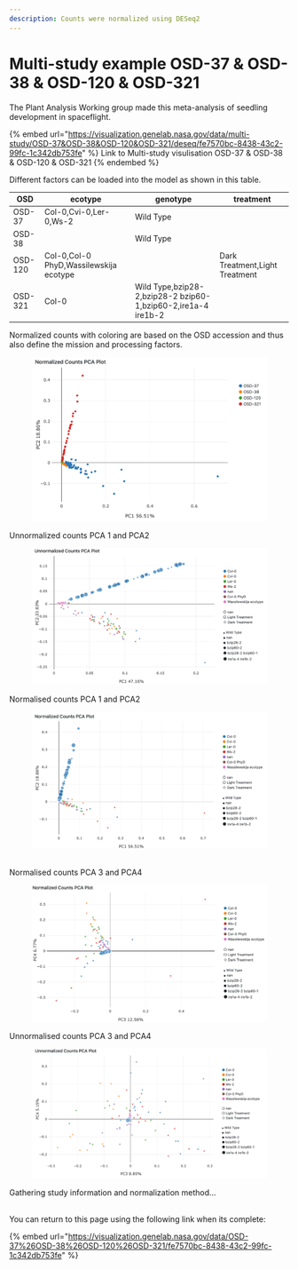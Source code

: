 ```yaml
---
description: Counts were normalized using DESeq2
---
```


# Multi-study example OSD-37 & OSD-38 & OSD-120 & OSD-321

The Plant Analysis Working group made this meta-analysis of seedling development in spaceflight.

{% embed url="https://visualization.genelab.nasa.gov/data/multi-study/OSD-37&OSD-38&OSD-120&OSD-321/deseq/fe7570bc-8438-43c2-99fc-1c342db753fe" %}
Link to Multi-study visulisation OSD-37 & OSD-38 & OSD-120 & OSD-321
{% endembed %}

Different factors can be loaded into the model as shown in this table.&#x20;

| OSD     | ecotype                                | genotype                                                      | treatment                      |
| ------- | -------------------------------------- | ------------------------------------------------------------- | ------------------------------ |
| OSD-37  | Col-0,Cvi-0,Ler-0,Ws-2                 | Wild Type                                                     |                                |
| OSD-38  |                                        | Wild Type                                                     |                                |
| OSD-120 | Col-0,Col-0 PhyD,Wassilewskija ecotype |                                                               | Dark Treatment,Light Treatment |
| OSD-321 | Col-0                                  | Wild Type,bzip28-2,bzip28-2 bzip60-1,bzip60-2,ire1a-4 ire1b-2 |                                |

Normalized counts with coloring are based on the OSD accession and thus also define the mission and processing factors.

<figure><img src=".gitbook/assets/image.png" alt=""><figcaption></figcaption></figure>



Unnormalized counts PCA 1 and PCA2

<figure><img src=".gitbook/assets/image (2).png" alt=""><figcaption></figcaption></figure>

Normalised counts PCA 1 and PCA2



<figure><img src=".gitbook/assets/image (1).png" alt=""><figcaption></figcaption></figure>

\
Normalised counts PCA 3 and PCA4



<figure><img src=".gitbook/assets/image (3).png" alt=""><figcaption></figcaption></figure>



Unnormalised counts PCA 3 and PCA4



<figure><img src=".gitbook/assets/image (4).png" alt=""><figcaption></figcaption></figure>

Gathering study information and normalization method...

\
You can return to this page using the following link when its complete:&#x20;

{% embed url="https://visualization.genelab.nasa.gov/data/OSD-37%26OSD-38%26OSD-120%26OSD-321/fe7570bc-8438-43c2-99fc-1c342db753fe" %}

